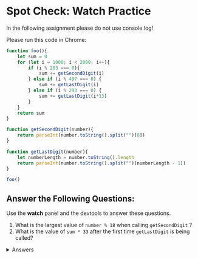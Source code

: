 # Spot Check: Watch Practice

In the following assignment please do not use console.log!

Please run this code in Chrome:
```js
function foo(){
    let sum = 0
    for (let i = 1000; i < 2000; i++){
        if (i % 203 === 0){
            sum += getSecondDigit(i)
        } else if (i % 497 === 0) {
            sum += getLastDigit(i)
        } else if (i % 293 === 0) {
            sum += getLastDigit(i*13)
        } 
    }
    return sum
}

function getSecondDigit(number){
    return parseInt(number.toString().split("")[0])
}

function getLastDigit(number){
    let numberLength = number.toString().length
    return parseInt(number.toString().split("")[numberLength - 1])
}

foo()
```



## Answer the Following Questions:
Use the **watch** panel and the devtools to answer these questions.

1. What is the largest value of `number % 18` when calling `getSecondDigit` ? 
1. What is the value of `sum * 33` after the first time `getLastDigit` is being called?



<details>
  <summary>
     Answers
  </summary>
    1. 17
    2. 231
</details>